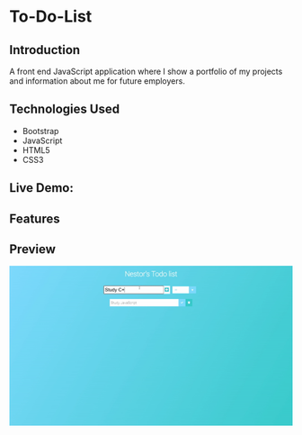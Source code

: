 # To-Do-List

## Introduction


A front end JavaScript application where I show a portfolio of my projects and information about me for future employers.

## Technologies Used
- Bootstrap
- JavaScript
- HTML5
- CSS3

## Live Demo: 

## Features

## Preview

![Alt Text](https://github.com/nestorjgc/To-Do-List/blob/main/imgs/To-do-Gifff.gif)
